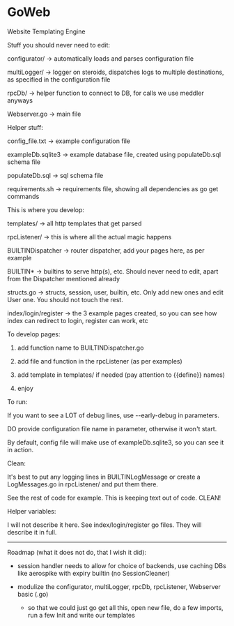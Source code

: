 # GoWeb
Website Templating Engine

Stuff you should never need to edit:

configurator/ -> automatically loads and parses configuration file

multiLogger/ -> logger on steroids, dispatches logs to multiple destinations, as specified in the configuration file

rpcDb/ -> helper function to connect to DB, for calls we use meddler anyways

Webserver.go -> main file


Helper stuff:

config_file.txt -> example configuration file

exampleDb.sqlite3 -> example database file, created using populateDb.sql schema file

populateDb.sql -> sql schema file

requirements.sh -> requirements file, showing all dependencies as go get commands


This is where you develop:

templates/ -> all http templates that get parsed

rpcListener/ -> this is where all the actual magic happens

 BUILTINDispatcher -> router dispatcher, add your pages here, as per example

 BUILTIN* -> builtins to serve http(s), etc. Should never need to edit, apart from the Dispatcher mentioned already

 structs.go -> structs, session, user, builtin, etc. Only add new ones and edit User one. You should not touch the rest.

 index/login/register -> the 3 example pages created, so you can see how index can redirect to login, register can work, etc


To develop pages:

1. add function name to BUILTINDispatcher.go

2. add file and function in the rpcListener (as per examples)

3. add template in templates/ if needed (pay attention to {{define}} names)

4. enjoy


To run:

If you want to see a LOT of debug lines, use --early-debug in parameters.

DO provide configuration file name in parameter, otherwise it won't start.

By default, config file will make use of exampleDb.sqlite3, so you can see it in action.


Clean:

It's best to put any logging lines in BUILTINLogMessage or create a LogMessages.go in rpcListener/ and put them there.

See the rest of code for example. This is keeping text out of code. CLEAN!


Helper variables:

I will not describe it here. See index/login/register go files. They will describe it in full.

----

Roadmap (what it does not do, that I wish it did):

* session handler needs to allow for choice of backends, use caching DBs like aerospike with expiry builtin (no SessionCleaner)

* modulize the configurator, multiLogger, rpcDb, rpcListener, Webserver basic (.go)

  * so that we could just go get all this, open new file, do a few imports, run a few Init and write our templates
